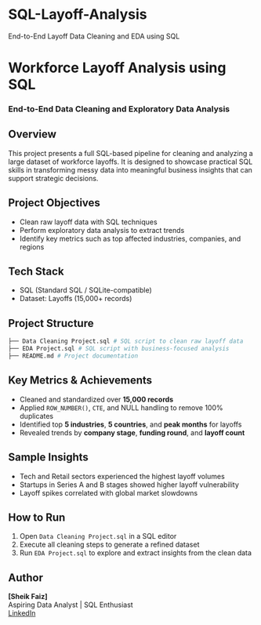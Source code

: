 # SQL-Layoff-Analysis
End-to-End Layoff Data Cleaning and EDA using SQL 
# Workforce Layoff Analysis using SQL  
### End-to-End Data Cleaning and Exploratory Data Analysis

## Overview  
This project presents a full SQL-based pipeline for cleaning and analyzing a large dataset of workforce layoffs. It is designed to showcase practical SQL skills in transforming messy data into meaningful business insights that can support strategic decisions.

## Project Objectives  
- Clean raw layoff data with SQL techniques  
- Perform exploratory data analysis to extract trends  
- Identify key metrics such as top affected industries, companies, and regions

## Tech Stack  
- SQL (Standard SQL / SQLite-compatible)  
- Dataset: Layoffs (15,000+ records)

## Project Structure  
```python
├── Data Cleaning Project.sql # SQL script to clean raw layoff data
├── EDA Project.sql # SQL script with business-focused analysis
├── README.md # Project documentation
```

## Key Metrics & Achievements  
- Cleaned and standardized over **15,000 records**  
- Applied `ROW_NUMBER()`, `CTE`, and NULL handling to remove 100% duplicates  
- Identified top **5 industries**, **5 countries**, and **peak months** for layoffs  
- Revealed trends by **company stage**, **funding round**, and **layoff count**

## Sample Insights  
- Tech and Retail sectors experienced the highest layoff volumes  
- Startups in Series A and B stages showed higher layoff vulnerability  
- Layoff spikes correlated with global market slowdowns

## How to Run  
1. Open `Data Cleaning Project.sql` in a SQL editor  
2. Execute all cleaning steps to generate a refined dataset  
3. Run `EDA Project.sql` to explore and extract insights from the clean data

## Author  
**[Sheik Faiz]**  
Aspiring Data Analyst | SQL Enthusiast  
[LinkedIn](https://www.linkedin.com/in/sheik-faiz/) 
